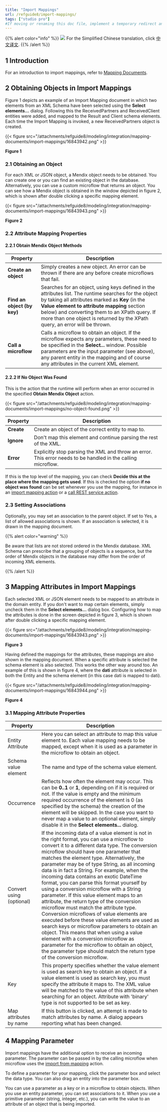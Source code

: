```yaml
---
title: "Import Mappings"
url: /refguide8/import-mappings/
tags: ["studio pro"]
#If moving or renaming this doc file, implement a temporary redirect and let the respective team know they should update the URL in the product. See Mapping to Products for more details.
---
```


{{% alert color="info" %}}
<img src="/attachments/china.png" class="d-inline-block" /> For the Simplified Chinese translation, click [中文译文](https://cdn.mendix.tencent-cloud.com/documentation/refguide8/import-mappings.pdf).
{{% /alert %}}

## 1 Introduction

For an introduction to import mappings, refer to [Mapping Documents](/refguide8/mapping-documents/).

## 2 Obtaining Objects in Import Mappings

Figure 1 depicts an example of an Import Mapping document in which two elements from an XML Schema have been selected using the **Select elements...** dialog. Following this the ReceivedPartners and ReceivedClient entities were added, and mapped to the Result and Client schema elements. Each time the Import Mapping is invoked, a new ReceivedPartners object is created.

{{< figure src="/attachments/refguide8/modeling/integration/mapping-documents/import-mappings/16843942.png" >}}

**Figure 1**

### 2.1 Obtaining an Object

For each XML or JSON object, a Mendix object needs to be obtained. You can create one or you can find an existing object in the database. Alternatively, you can use a custom microflow that returns an object. You can see how a Mendix object is obtained in the window depicted in figure 2, which is shown after double clicking a specific mapping element.

{{< figure src="/attachments/refguide8/modeling/integration/mapping-documents/import-mappings/16843943.png" >}}

**Figure 2**

### 2.2 Attribute Mapping Properties

#### 2.2.1 Obtain Mendix Object Methods

| Property | Description |
| --- | --- |
| **Create an object** | Simply creates a new object. An error can be thrown if there are any before create microflows that fail. |
| **Find an object (by key)** | Searches for an object, using keys defined in the attributes list. The runtime searches for the object by taking all attributes marked as **Key** (in the **Value element to attribute mapping** section below) and converting them to an XPath query. If more than one object is returned by the XPath query, an error will be thrown. |
| **Call a microflow** | Calls a microflow to obtain an object. If the microflow expects any parameters, these need to be specified in the **Select...** window. Possible parameters are the input parameter (see above), any parent entity in the mapping and of course any attributes in the current XML element. |

#### 2.2.2 If No Object Was Found

This is the action that the runtime will perform when an error occurred in the specified **Obtain Mendix Object** action.

{{< figure src="/attachments/refguide8/modeling/integration/mapping-documents/import-mappings/no-object-found.png" >}}

| Property | Description |
| --- | --- |
| **Create** | Create an object of the correct entity to map to. |
| **Ignore** | Don't map this element and continue parsing the rest of the XML. |
| **Error** | Explicitly stop parsing the XML and throw an error. This error needs to be handled in the calling microflow. |

If this is the top level of the mapping, you can check **Decide this at the place where the mapping gets used**. If this is checked the option **if no object was found** can be set whenever you use the mapping, for instance in an [import mapping action](/refguide8/import-mapping-action/) or a [call REST service action](/refguide8/call-rest-action/).

### 2.3 Setting Associations

Optionally, you may set an association to the parent object. If set to Yes, a list of allowed associations is shown. If an association is selected, it is drawn in the mapping document.

{{% alert color="warning" %}}

Be aware that lists are not stored ordered in the Mendix database. XML Schema can prescribe that a grouping of objects is a sequence, but the order of Mendix objects in the database may differ from the order of incoming XML elements.

{{% /alert %}}

## 3 Mapping Attributes in Import Mappings

Each selected XML or JSON element needs to be mapped to an attribute in the domain entity. If you don't want to map certain elements, simply uncheck them in the **Select elements...** dialog box. Configuring how to map the attributes is done in the screen depicted in figure 3, which is shown after double clicking a specific mapping element.

{{< figure src="/attachments/refguide8/modeling/integration/mapping-documents/import-mappings/16843943.png" >}}

**Figure 3**

Having defined the mappings for the attributes, these mappings are also shown in the mapping document. When a specific attribute is selected the schema element is also selected. This works the other way around too. An example of this is shown in figure 4, where the **dati** attribute is selected in both the Entity and the schema element (in this case dati is mapped to dati).

{{< figure src="/attachments/refguide8/modeling/integration/mapping-documents/import-mappings/16843944.png" >}}

**Figure 4**

### 3.1 Mapping Attribute Properties

| Property | Description |
| --- | --- |
| Entity Attribute | Here you can select an attribute to map this value element to. Each value mapping needs to be mapped, except when it is used as a parameter in the microflow to obtain an object. |
| Schema value element | The name and type of the schema value element. |
| Occurrence | Reflects how often the element may occur. This can be **0..1** or **1**, depending on if it is required or not. If the value is empty and the minimum required occurrence of the element is 0 (as specified by the schema) the creation of the element will be skipped. In the case you want to never map a value to an optional element, simply disable it in the **Select elements...** dialog. |
| Convert using (optional) | If the incoming data of a value element is not in the right format, you can use a microflow to convert it to a different data type. The conversion microflow should have one parameter that matches the element type. Alternatively, the parameter may be of type String, as all incoming data is in fact a String. For example, when the incoming data contains an exotic DateTime format, you can parse this format yourself by using a conversion microflow with a String parameter. If this value element maps to an attribute, the return type of the conversion microflow must match the attribute type. Conversion microflows of value elements are executed before these value elements are used as search keys or microflow parameters to obtain an object. This means that when using a value element with a conversion microflow as parameter for the microflow to obtain an object, the parameter type should match the return type of the conversion microflow. |
| Key | This property specifies whether the value element is used as search key to obtain an object. If a value element is used as search key, you must specify the attribute it maps to. The XML value will be matched to the value of this attribute when searching for an object. Attribute with 'binary' type is not supported to be set as key.
| Map attributes by name | If this button is clicked, an attempt is made to match attributes by name. A dialog appears reporting what has been changed. |

## 4 Mapping Parameter

Import mappings have the additional option to receive an incoming parameter. The parameter can be passed in by the calling microflow when microflow uses the [import from mapping](/refguide8/import-mapping-action/) action.

To define a parameter for your mapping, click the parameter box and select the data type. You can also drag an entity into the parameter box. 

You can use a parameter as a key or in a microflow to obtain objects. When you use an entity parameter, you can set associations to it. When you use a primitive parameter (string, integer, etc.), you can write the value to an attribute of an object that is being imported.

